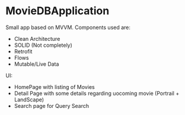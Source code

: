# MovieDBApplication

Small app based on MVVM.
Components used are: 

- Clean Architecture
- SOLID (Not completely)
- Retrofit
- Flows
- Mutable/Live Data

UI:
- HomePage with listing of Movies
- Detail Page with some details regarding uocoming movie (Portrail + LandScape)
- Search page for Query Search
